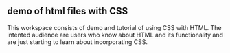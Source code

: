 ## demo of html files with CSS 

This workspace consists of demo and tutorial of using CSS with HTML. The intented audience are users who know about HTML and its functionality and are just starting to learn about incorporating CSS. 